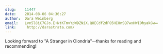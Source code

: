 ```yaml
---
slug:    11447
date:    2014-08-06 04:36:27
author:  Dara Weinberg
email:   Lvn5l8iC7GJo.E+NtKTmvYpWDZNiX.Q8ECdf2dFO5HIHnSQ7wxHWIOhyakGw==
link:     http://darastrata.com/
---
```


Looking forward to "A Stranger in Olondria"--thanks for reading and recommending!
